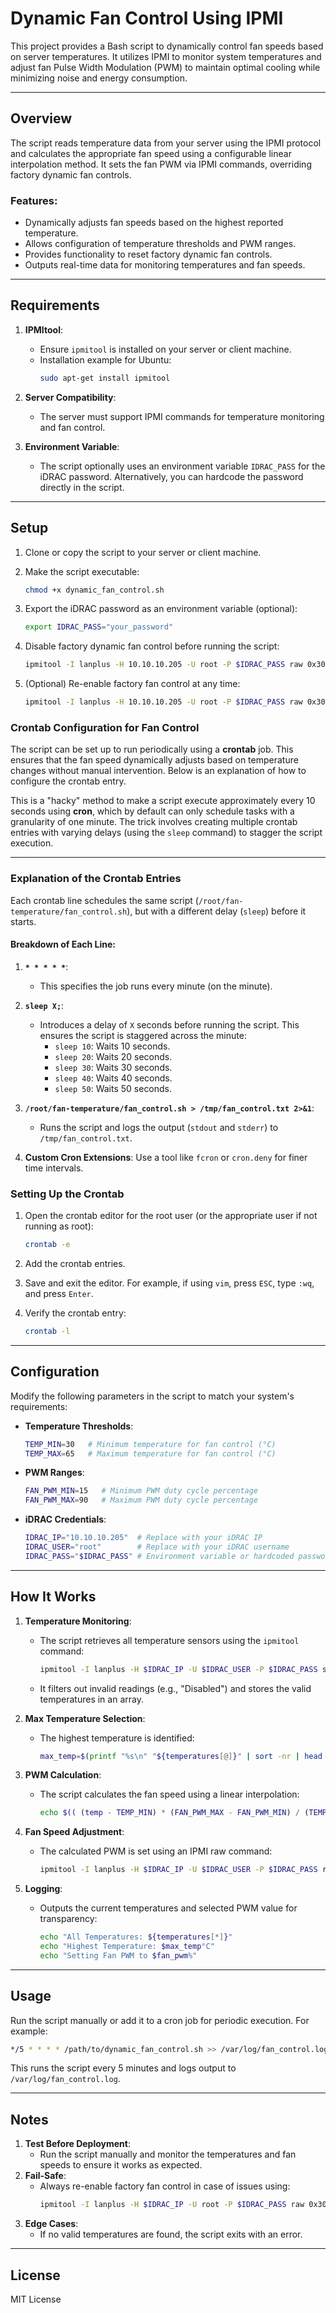 # Dynamic Fan Control Using IPMI

This project provides a Bash script to dynamically control fan speeds based on server temperatures. It utilizes IPMI to monitor system temperatures and adjust fan Pulse Width Modulation (PWM) to maintain optimal cooling while minimizing noise and energy consumption.

---

## Overview

The script reads temperature data from your server using the IPMI protocol and calculates the appropriate fan speed using a configurable linear interpolation method. It sets the fan PWM via IPMI commands, overriding factory dynamic fan controls.

### Features:
- Dynamically adjusts fan speeds based on the highest reported temperature.
- Allows configuration of temperature thresholds and PWM ranges.
- Provides functionality to reset factory dynamic fan controls.
- Outputs real-time data for monitoring temperatures and fan speeds.

---

## Requirements

1. **IPMItool**:
   - Ensure `ipmitool` is installed on your server or client machine.
   - Installation example for Ubuntu:
     ```bash
     sudo apt-get install ipmitool
     ```

2. **Server Compatibility**:
   - The server must support IPMI commands for temperature monitoring and fan control.

3. **Environment Variable**:
   - The script optionally uses an environment variable `IDRAC_PASS` for the iDRAC password. Alternatively, you can hardcode the password directly in the script.

---

## Setup

1. Clone or copy the script to your server or client machine.
2. Make the script executable:
   ```bash
   chmod +x dynamic_fan_control.sh
   ```
3. Export the iDRAC password as an environment variable (optional):
   ```bash
   export IDRAC_PASS="your_password"
   ```

4. Disable factory dynamic fan control before running the script:
   ```bash
   ipmitool -I lanplus -H 10.10.10.205 -U root -P $IDRAC_PASS raw 0x30 0x30 0x01 0x00
   ```

5. (Optional) Re-enable factory fan control at any time:
   ```bash
   ipmitool -I lanplus -H 10.10.10.205 -U root -P $IDRAC_PASS raw 0x30 0x30 0x01 0x01
   ```
### Crontab Configuration for Fan Control

The script can be set up to run periodically using a **crontab** job. This ensures that the fan speed dynamically adjusts based on temperature changes without manual intervention. Below is an explanation of how to configure the crontab entry.

This is a "hacky" method to make a script execute approximately every 10 seconds using **cron**, which by default can only schedule tasks with a granularity of one minute. The trick involves creating multiple crontab entries with varying delays (using the `sleep` command) to stagger the script execution.

---

### Explanation of the Crontab Entries

Each crontab line schedules the same script (`/root/fan-temperature/fan_control.sh`), but with a different delay (`sleep`) before it starts.

#### Breakdown of Each Line:
1. **`* * * * *`**:
   - This specifies the job runs every minute (on the minute).

2. **`sleep X;`**:
   - Introduces a delay of `X` seconds before running the script. This ensures the script is staggered across the minute:
     - `sleep 10`: Waits 10 seconds.
     - `sleep 20`: Waits 20 seconds.
     - `sleep 30`: Waits 30 seconds.
     - `sleep 40`: Waits 40 seconds.
     - `sleep 50`: Waits 50 seconds.

3. **`/root/fan-temperature/fan_control.sh > /tmp/fan_control.txt 2>&1`**:
   - Runs the script and logs the output (`stdout` and `stderr`) to `/tmp/fan_control.txt`.

3. **Custom Cron Extensions**:
   Use a tool like `fcron` or `cron.deny` for finer time intervals.


### Setting Up the Crontab

1. Open the crontab editor for the root user (or the appropriate user if not running as root):
   ```bash
   crontab -e
   ```

2. Add the crontab entries.

3. Save and exit the editor. For example, if using `vim`, press `ESC`, type `:wq`, and press `Enter`.

4. Verify the crontab entry:
   ```bash
   crontab -l
   ```

---

## Configuration

Modify the following parameters in the script to match your system's requirements:

- **Temperature Thresholds**:
  ```bash
  TEMP_MIN=30   # Minimum temperature for fan control (°C)
  TEMP_MAX=65   # Maximum temperature for fan control (°C)
  ```

- **PWM Ranges**:
  ```bash
  FAN_PWM_MIN=15   # Minimum PWM duty cycle percentage
  FAN_PWM_MAX=90   # Maximum PWM duty cycle percentage
  ```

- **iDRAC Credentials**:
  ```bash
  IDRAC_IP="10.10.10.205"  # Replace with your iDRAC IP
  IDRAC_USER="root"        # Replace with your iDRAC username
  IDRAC_PASS="$IDRAC_PASS" # Environment variable or hardcoded password
  ```

---

## How It Works

1. **Temperature Monitoring**:
   - The script retrieves all temperature sensors using the `ipmitool` command:
     ```bash
     ipmitool -I lanplus -H $IDRAC_IP -U $IDRAC_USER -P $IDRAC_PASS sdr type temperature
     ```
   - It filters out invalid readings (e.g., "Disabled") and stores the valid temperatures in an array.

2. **Max Temperature Selection**:
   - The highest temperature is identified:
     ```bash
     max_temp=$(printf "%s\n" "${temperatures[@]}" | sort -nr | head -n1)
     ```

3. **PWM Calculation**:
   - The script calculates the fan speed using a linear interpolation:
     ```bash
     echo $(( (temp - TEMP_MIN) * (FAN_PWM_MAX - FAN_PWM_MIN) / (TEMP_MAX - TEMP_MIN) + FAN_PWM_MIN ))
     ```

4. **Fan Speed Adjustment**:
   - The calculated PWM is set using an IPMI raw command:
     ```bash
     ipmitool -I lanplus -H $IDRAC_IP -U $IDRAC_USER -P $IDRAC_PASS raw 0x30 0x30 0x02 0xff $(printf '0x%02X' $fan_pwm)
     ```

5. **Logging**:
   - Outputs the current temperatures and selected PWM value for transparency:
     ```bash
     echo "All Temperatures: ${temperatures[*]}"
     echo "Highest Temperature: $max_temp°C"
     echo "Setting Fan PWM to $fan_pwm%"
     ```

---

## Usage

Run the script manually or add it to a cron job for periodic execution. For example:

```bash
*/5 * * * * /path/to/dynamic_fan_control.sh >> /var/log/fan_control.log 2>&1
```

This runs the script every 5 minutes and logs output to `/var/log/fan_control.log`.

---

## Notes

1. **Test Before Deployment**:
   - Run the script manually and monitor the temperatures and fan speeds to ensure it works as expected.
2. **Fail-Safe**:
   - Always re-enable factory fan control in case of issues using:
     ```bash
     ipmitool -I lanplus -H $IDRAC_IP -U root -P $IDRAC_PASS raw 0x30 0x30 0x01 0x01
     ```
3. **Edge Cases**:
   - If no valid temperatures are found, the script exits with an error.

---

## License

MIT License